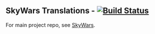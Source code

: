 SkyWars Translations - [![Build Status](https://travis-ci.org/SkyWars/SkyWars.png?branch=master)](https://travis-ci.org/SkyWars/SkyWars-Translations)
---

For main project repo, see [SkyWars](https://github.com/SkyWars/SkyWars).

